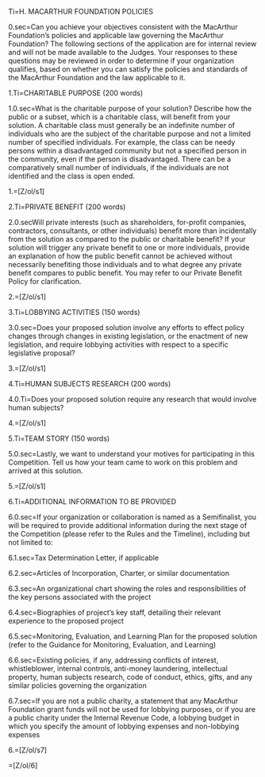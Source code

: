 
Ti=H. MACARTHUR FOUNDATION POLICIES

0.sec=Can you achieve your objectives consistent with the MacArthur Foundation’s policies and applicable law governing the MacArthur Foundation? The following sections of the application are for internal review and will not be made available to the Judges. Your responses to these questions may be reviewed in order to determine if your organization qualifies, based on whether you can satisfy the policies and standards of the MacArthur Foundation and the law applicable to it.

1.Ti=CHARITABLE PURPOSE (200 words)

1.0.sec=What is the charitable purpose of your solution? Describe how the public or a subset, which is a charitable class, will benefit from your solution. A charitable class must generally be an indefinite number of individuals who are the subject of the charitable purpose and not a limited number of specified individuals. For example, the class can be needy persons within a disadvantaged community but not a specified person in the community, even if the person is disadvantaged. There can be a comparatively small number of individuals, if the individuals are not identified and the class is open ended. 

1.=[Z/ol/s1]

2.Ti=PRIVATE BENEFIT (200 words)

2.0.secWill private interests (such as shareholders, for-profit companies, contractors, consultants, or other individuals) benefit more than incidentally from the solution as compared to the public or charitable benefit? If your solution will trigger any private benefit to one or more individuals, provide an explanation of how the public benefit cannot be achieved without necessarily benefiting those individuals and to what degree any private benefit compares to public benefit. You may refer to our Private Benefit Policy for clarification.

2.=[Z/ol/s1]


3.Ti=LOBBYING ACTIVITIES (150 words)

3.0.sec=Does your proposed solution involve any efforts to effect policy changes through changes in existing legislation, or the enactment of new legislation, and require lobbying activities with respect to a specific legislative proposal?

3.=[Z/ol/s1]


4.Ti=HUMAN SUBJECTS RESEARCH (200 words)

4.0.Ti=Does your proposed solution require any research that would involve human subjects?

4.=[Z/ol/s1]


5.Ti=TEAM STORY (150 words)

5.0.sec=Lastly, we want to understand your motives for participating in this Competition. Tell us how your team came to work on this problem and arrived at this solution.

5.=[Z/ol/s1]


6.Ti=ADDITIONAL INFORMATION TO BE PROVIDED

6.0.sec=If your organization or collaboration is named as a Semifinalist, you will be required to provide additional information during the next stage of the Competition (please refer to the Rules and the Timeline), including but not limited to:

6.1.sec=Tax Determination Letter, if applicable

6.2.sec=Articles of Incorporation, Charter, or similar documentation

6.3.sec=An organizational chart showing the roles and responsibilities of the key persons associated with the project

6.4.sec=Biographies of project’s key staff, detailing their relevant experience to the proposed project

6.5.sec=Monitoring, Evaluation, and Learning Plan for the proposed solution (refer to the Guidance for Monitoring, Evaluation, and Learning)

6.6.sec=Existing policies, if any, addressing conflicts of interest, whistleblower, internal controls, anti-money laundering, intellectual property, human subjects research, code of conduct, ethics, gifts, and any similar policies governing the organization

6.7.sec=If you are not a public charity, a statement that any MacArthur Foundation grant funds will not be used for lobbying purposes, or if you are a public charity under the Internal Revenue Code, a lobbying budget in which you specify the amount of lobbying expenses and non-lobbying expenses
 
6.=[Z/ol/s7]

=[Z/ol/6]
